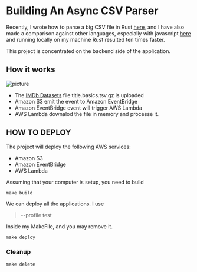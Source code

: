 # Building An Async CSV Parser

Recently, I wrote how to parse a big CSV file in Rust [here](https://dfrasca.hashnode.dev/rust-csv-processing), and I have also made a comparison against other languages, especially with javascript [here](https://dfrasca.hashnode.dev/rust-for-javascript-developers-csv-comparison) and running locally on my machine Rust resulted ten times faster.

This project is concentrated on the backend side of the application.

## How it works ##

![picture](https://github.com/ymwjbxxq/serverless_csv_processing/blob/main/readme/csv.jpeg)

- The [IMDb Datasets](https://www.imdb.com/interfaces/) file title.basics.tsv.gz is uploaded
- Amazon S3 emit the event to Amazon EventBridge
- Amazon EventBridge event will trigger AWS Lambda
- AWS Lambda downalod the file in memory and processe it.

## HOW TO DEPLOY ##

The project will deploy the following AWS services:

- Amazon S3
- Amazon EventBridge
- AWS Lambda

Assuming that your computer is setup, you need to build

```
make build
```

We can deploy all the applications. I use 

> --profile test 

Inside my MakeFile, and you may remove it.

```
make deploy
```

### Cleanup ###
```
make delete
```